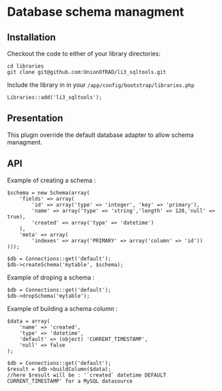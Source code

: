 # Database schema managment

## Installation

Checkout the code to either of your library directories:

	cd libraries
	git clone git@github.com:UnionOfRAD/li3_sqltools.git

Include the library in in your `/app/config/bootstrap/libraries.php`

	Libraries::add('li3_sqltools');

## Presentation

This plugin override the default database adapter to allow schema managment.

## API

Example of creating a schema :

	$schema = new Schema(array(
		'fields' => array(
			'id' => array('type' => 'integer', 'key' => 'primary'),
			'name' => array('type' => 'string','length' => 128,'null' => true),
			'created' => array('type' => 'datetime')
		),
		'meta' => array(
			'indexes' => array('PRIMARY' => array('column' => 'id'))
	)));

	$db = Connections::get('default');
	$db->createSchema('mytable', $schema);

Example of droping a schema :

	$db = Connections::get('default');
	$db->dropSchema('mytable');

Example of building a schema column :

	$data = array(
		'name' => 'created',
		'type' => 'datetime',
		'default' => (object) 'CURRENT_TIMESTAMP',
		'null' => false
	);

	$db = Connections::get('default');
	$result = $db->buildColumn($data);
	//here $result will be : '`created` datetime DEFAULT CURRENT_TIMESTAMP' for a MySQL datasource


